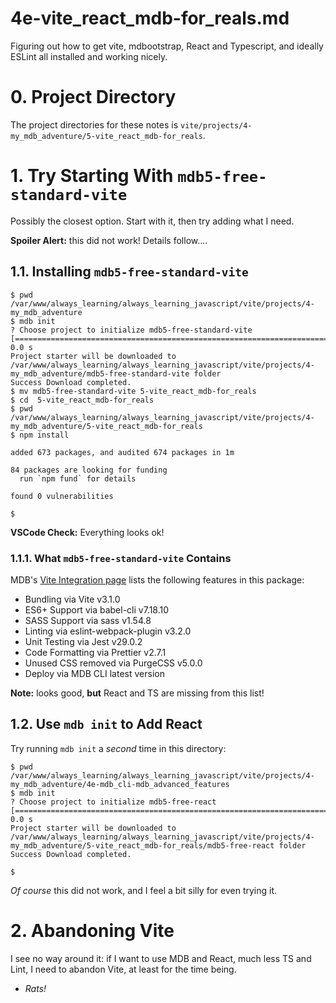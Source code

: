 
# 4e-vite_react_mdb-for_reals.md

Figuring out how to get vite, mdbootstrap, React and Typescript, and ideally ESLint all installed and working nicely.

# 0. Project Directory

The project directories for these notes is `vite/projects/4-my_mdb_adventure/5-vite_react_mdb-for_reals`.

# 1. Try Starting With `mdb5-free-standard-vite`

Possibly the closest option.  Start with it, then try adding what I need.

**Spoiler Alert:** this did not work!  Details follow....

## 1.1. Installing `mdb5-free-standard-vite`

```
$ pwd
/var/www/always_learning/always_learning_javascript/vite/projects/4-my_mdb_adventure
$ mdb init
? Choose project to initialize mdb5-free-standard-vite
[====================================================================================================] 0.0 s
Project starter will be downloaded to /var/www/always_learning/always_learning_javascript/vite/projects/4-my_mdb_adventure/mdb5-free-standard-vite folder
Success Download completed.
$ mv mdb5-free-standard-vite 5-vite_react_mdb-for_reals
$ cd  5-vite_react_mdb-for_reals
$ pwd
/var/www/always_learning/always_learning_javascript/vite/projects/4-my_mdb_adventure/5-vite_react_mdb-for_reals
$ npm install

added 673 packages, and audited 674 packages in 1m

84 packages are looking for funding
  run `npm fund` for details

found 0 vulnerabilities

$
```

**VSCode Check:** Everything looks ok!

### 1.1.1. What `mdb5-free-standard-vite` Contains

MDB's [Vite Integration page](https://mdbootstrap.com/docs/standard/getting-started/vite-integration/)
lists the following features in this package:

- Bundling via Vite v3.1.0
- ES6+ Support via babel-cli v7.18.10
- SASS Support via sass v1.54.8
- Linting via eslint-webpack-plugin v3.2.0
- Unit Testing via Jest v29.0.2
- Code Formatting via Prettier v2.7.1
- Unused CSS removed via PurgeCSS v5.0.0
- Deploy via MDB CLI latest version

**Note:** looks good, **but** React and TS are missing from this list!

## 1.2. Use `mdb init` to Add React

Try running `mdb init` a *second* time in this directory:

```
$ pwd
/var/www/always_learning/always_learning_javascript/vite/projects/4-my_mdb_adventure/4e-mdb_cli-mdb_advanced_features
$ mdb init
? Choose project to initialize mdb5-free-react
[====================================================================================================] 0.0 s
Project starter will be downloaded to /var/www/always_learning/always_learning_javascript/vite/projects/4-my_mdb_adventure/5-vite_react_mdb-for_reals/mdb5-free-react folder
Success Download completed.

$
```

*Of course* this did not work, and I feel a bit silly for even trying it.

# 2. Abandoning Vite

I see no way around it: if I want to use MDB and React, much less TS and Lint, I need to abandon Vite, at least for the time being.

- *Rats!*

